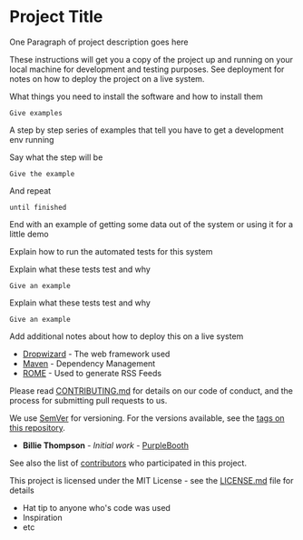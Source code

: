 # Project Title

One Paragraph of project description goes here


These instructions will get you a copy of the project up and running on your local machine for development and testing purposes. See deployment for notes on how to deploy the project on a live system.


What things you need to install the software and how to install them

```
Give examples
```


A step by step series of examples that tell you have to get a development env running

Say what the step will be

```
Give the example
```

And repeat

```
until finished
```

End with an example of getting some data out of the system or using it for a little demo


Explain how to run the automated tests for this system


Explain what these tests test and why

```
Give an example
```


Explain what these tests test and why

```
Give an example
```


Add additional notes about how to deploy this on a live system


* [Dropwizard](http://www.dropwizard.io/1.0.2/docs/) - The web framework used
* [Maven](https://maven.apache.org/) - Dependency Management
* [ROME](https://rometools.github.io/rome/) - Used to generate RSS Feeds


Please read [CONTRIBUTING.md](https://gist.github.com/PurpleBooth/b24679402957c63ec426) for details on our code of conduct, and the process for submitting pull requests to us.


We use [SemVer](http://semver.org/) for versioning. For the versions available, see the [tags on this repository](https://github.com/your/project/tags). 


* **Billie Thompson** - *Initial work* - [PurpleBooth](https://github.com/PurpleBooth)

See also the list of [contributors](https://github.com/your/project/contributors) who participated in this project.


This project is licensed under the MIT License - see the [LICENSE.md](LICENSE.md) file for details


* Hat tip to anyone who's code was used
* Inspiration
* etc
